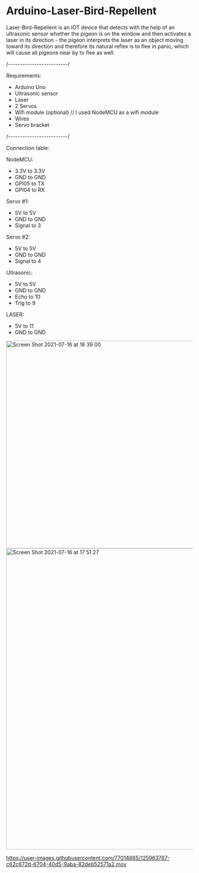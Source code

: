 

# Arduino-Laser-Bird-Repellent
Laser-Bird-Repellent is an IOT device that detects with the help of an ultrasonic sensor whether the pigeon is on the window and then activates a laser in its direction - the pigeon interprets the laser as an object moving toward its direction and therefore its natural reflex is to flee in panic, which will cause all pigeons near by to flee as well.

/-------------------------/

Requirements:
- Arduino Uno
- Ultrasonic sensor
- Laser
- 2 Servos
- Wifi module (optional) // I used NodeMCU as a wifi module
- Wires
- Servo bracket

/-------------------------/

Connection table:

NodeMCU: 					
- 3.3V to 3.3V 			
- GND to GND				
- GPI05 to TX			
- GPI04 to RX

Servo #1:
- 5V to 5V
- GND to GND
- Signal to 3

Servo #2:
- 5V to 5V
- GND to GND
- Signal to 4

Ultrasonic:		
- 5V to 5V		
- GND to GND	
- Echo to 10
- Trig to 9

LASER:
- 5V to 11
- GND to GND


<img width="560" alt="Screen Shot 2021-07-16 at 18 39 00" src="https://user-images.githubusercontent.com/77014885/125975282-3c510146-eeaf-4df0-b81c-7d9a5d95e180.png">

<img width="812" alt="Screen Shot 2021-07-16 at 17 51 27" src="https://user-images.githubusercontent.com/77014885/125966999-f1d18b1b-1b0d-4dbf-80a4-8255f21efb36.png">



https://user-images.githubusercontent.com/77014885/125963787-c62c672d-6704-40d5-9aba-82deb52571a2.mov
